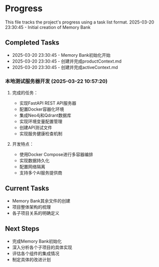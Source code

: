 # Progress

This file tracks the project's progress using a task list format.
2025-03-20 23:30:45 - Initial creation of Memory Bank

## Completed Tasks

* 2025-03-20 23:30:45 - Memory Bank初始化开始
* 2025-03-20 23:30:45 - 创建并完成productContext.md
* 2025-03-20 23:30:45 - 创建并完成activeContext.md

### 本地测试服务器开发 (2025-03-22 10:57:20)

1. 完成的任务：
   * 实现FastAPI REST API服务器
   * 配置Docker容器化环境
   * 集成Neo4j和Qdrant数据库
   * 实现环境变量配置管理
   * 创建API测试文件
   * 实现服务健康检查机制

2. 开发特点：
   * 使用Docker Compose进行多容器编排
   * 实现数据持久化
   * 配置网络隔离
   * 支持多个AI服务提供商



## Current Tasks

* Memory Bank其余文件的创建
* 项目整体架构的梳理
* 各子项目关系的明确定义

## Next Steps

* 完成Memory Bank初始化
* 深入分析各个子项目的具体实现
* 评估各个组件的集成情况
* 制定具体的改进计划